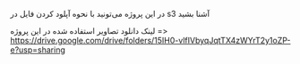 در این پروژه می‌تونید با نحوه آپلود کردن فایل در s3 آشنا بشید

لینک دانلود تصاویر استفاده شده در این پروژه => https://drive.google.com/drive/folders/15IH0-vlfIVbyqJqtTX4zWYrT2y1oZP-e?usp=sharing
